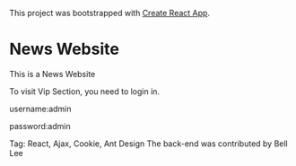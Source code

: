 This project was bootstrapped with [Create React App](https://github.com/facebook/create-react-app).

<h1>News Website</h1>

This is a News Website

To visit Vip Section, you need to login in.

username:admin

password:admin

Tag: React, Ajax, Cookie, Ant Design
The back-end was contributed by Bell Lee
